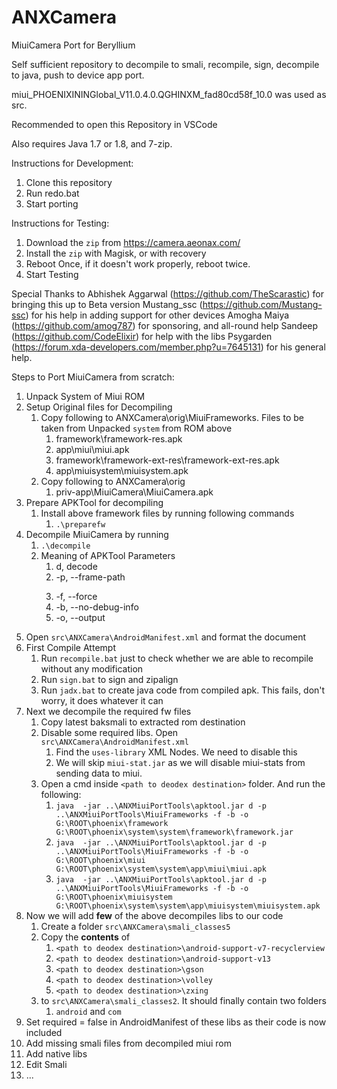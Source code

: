 # ANXCamera


MiuiCamera Port for Beryllium

Self sufficient repository to decompile to smali, recompile, sign, decompile to java, push to device app port.

miui_PHOENIXININGlobal_V11.0.4.0.QGHINXM_fad80cd58f_10.0 was used as src.

Recommended to open this Repository in VSCode

Also requires Java 1.7 or 1.8, and 7-zip.

Instructions for Development:

 1. Clone this repository
 2. Run redo.bat 
 3. Start porting

  
Instructions for Testing:

 1. Download the `zip` from https://camera.aeonax.com/
 2. Install the `zip` with Magisk, or with recovery
 3. Reboot Once, if it doesn't work properly, reboot twice.
 4. Start Testing


Special Thanks to
Abhishek Aggarwal (https://github.com/TheScarastic) for bringing this up to Beta version
Mustang_ssc (https://github.com/Mustang-ssc) for his help in adding support for other devices
Amogha Maiya (https://github.com/amog787) for sponsoring, and all-round help
Sandeep (https://github.com/CodeElixir) for help with the libs
Psygarden (https://forum.xda-developers.com/member.php?u=7645131) for his general help. 



Steps to Port MiuiCamera from scratch:
1. Unpack System of Miui ROM
2. Setup Original files for Decompiling
   1. Copy following to ANXCamera\orig\MiuiFrameworks. Files to be taken from Unpacked `system` from ROM above 
      1. framework\framework-res.apk
      2. app\miui\miui.apk
      3. framework\framework-ext-res\framework-ext-res.apk
      4. app\miuisystem\miuisystem.apk
   2. Copy following to ANXCamera\orig
      1. priv-app\MiuiCamera\MiuiCamera.apk
3. Prepare APKTool for decompiling
   1. Install above framework files by running following commands
      1. `.\preparefw`
4. Decompile MiuiCamera by running
   1. `.\decompile`
   2. Meaning of APKTool Parameters
      1. d, decode
      2. -p, --frame-path <DIR>
      3. -f, --force
      4. -b, --no-debug-info
      5. -o, --output <DIR>
5. Open `src\ANXCamera\AndroidManifest.xml` and format the document
6. First Compile Attempt
   1. Run `recompile.bat` just to check whether we are able to recompile without any modification
   2. Run `sign.bat` to sign and zipalign
   3. Run `jadx.bat` to create java code from compiled apk. This fails, don't worry, it does whatever it can
7. Next we decompile the required fw files
   1. Copy latest baksmali to extracted rom destination
   2. Disable some required libs. Open `src\ANXCamera\AndroidManifest.xml`
      1. Find the `uses-library` XML Nodes. We need to disable this
      2. We will skip `miui-stat.jar` as we will disable miui-stats from sending data to miui.
   3. Open a cmd inside `<path to deodex destination>` folder. And run the following:
      1. `java  -jar ..\ANXMiuiPortTools\apktool.jar d -p ..\ANXMiuiPortTools\MiuiFrameworks -f -b -o G:\ROOT\phoenix\framework G:\ROOT\phoenix\system\system\framework\framework.jar`
      2. `java  -jar ..\ANXMiuiPortTools\apktool.jar d -p ..\ANXMiuiPortTools\MiuiFrameworks -f -b -o G:\ROOT\phoenix\miui G:\ROOT\phoenix\system\system\app\miui\miui.apk`
      3. `java  -jar ..\ANXMiuiPortTools\apktool.jar d -p ..\ANXMiuiPortTools\MiuiFrameworks -f -b -o G:\ROOT\phoenix\miuisystem G:\ROOT\phoenix\system\system\app\miuisystem\miuisystem.apk`
8. Now we will add **few** of the above decompiles libs to our code
   1. Create a folder `src\ANXCamera\smali_classes5`
   2. Copy the **contents** of 
      1. `<path to deodex destination>\android-support-v7-recyclerview`
      2. `<path to deodex destination>\android-support-v13`
      3. `<path to deodex destination>\gson`
      4. `<path to deodex destination>\volley`
      5. `<path to deodex destination>\zxing`
   3. to `src\ANXCamera\smali_classes2`. It should finally contain two folders
      1. `android` and `com`
9.  Set required = false in AndroidManifest of these libs as their code is now included
10. Add missing smali files from decompiled miui rom
11. Add native libs
12. Edit Smali
   4. ...

